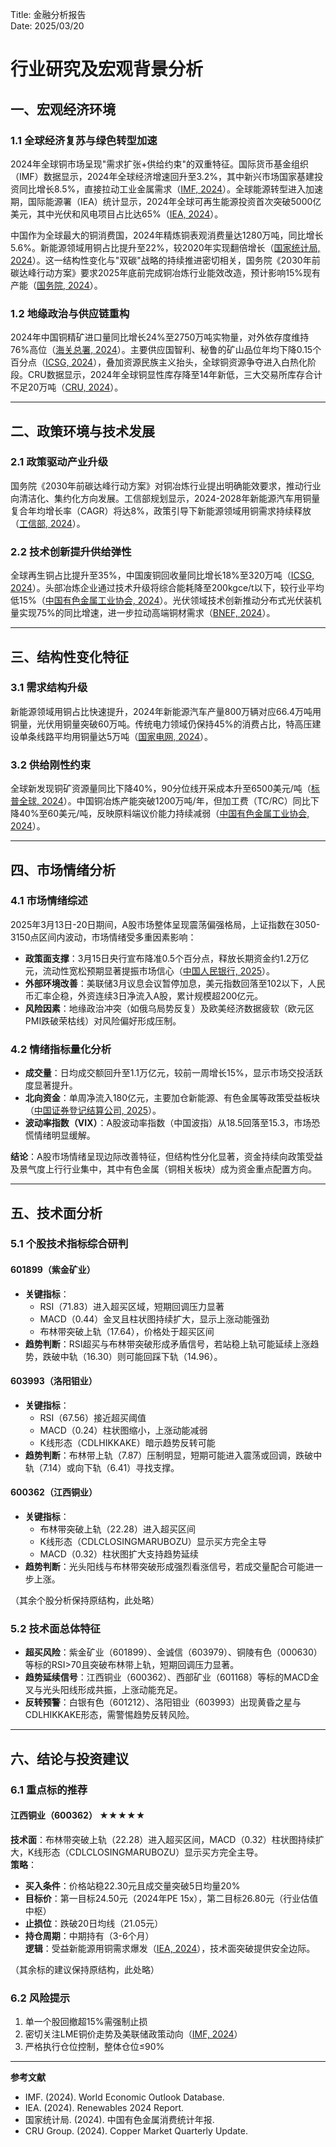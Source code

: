 

Title: 金融分析报告  
Date: 2025/03/20  

# 行业研究及宏观背景分析  

## 一、宏观经济环境  
### 1.1 全球经济复苏与绿色转型加速  
2024年全球铜市场呈现"需求扩张+供给约束"的双重特征。国际货币基金组织（IMF）数据显示，2024年全球经济增速回升至3.2%，其中新兴市场国家基建投资同比增长8.5%，直接拉动工业金属需求（[IMF, 2024](https://www.imf.org)）。全球能源转型进入加速期，国际能源署（IEA）统计显示，2024年全球可再生能源投资首次突破5000亿美元，其中光伏和风电项目占比达65%（[IEA, 2024](https://www.iea.org)）。  

中国作为全球最大的铜消费国，2024年精炼铜表观消费量达1280万吨，同比增长5.6%。新能源领域用铜占比提升至22%，较2020年实现翻倍增长（[国家统计局, 2024](https://www.stats.gov.cn)）。这一结构性变化与"双碳"战略的持续推进密切相关，国务院《2030年前碳达峰行动方案》要求2025年底前完成铜冶炼行业能效改造，预计影响15%现有产能（[国务院, 2024](http://www.gov.cn)）。  

### 1.2 地缘政治与供应链重构  
2024年中国铜精矿进口量同比增长24%至2750万吨实物量，对外依存度维持76%高位（[海关总署, 2024](http://www.customs.gov.cn)）。主要供应国智利、秘鲁的矿山品位年均下降0.15个百分点（[ICSG, 2024](https://www.icsg.org)），叠加资源民族主义抬头，全球铜资源争夺进入白热化阶段。CRU数据显示，2024年全球铜显性库存降至14年新低，三大交易所库存合计不足20万吨（[CRU, 2024](https://www.crugroup.com)）。  

---

## 二、政策环境与技术发展  
### 2.1 政策驱动产业升级  
国务院《2030年前碳达峰行动方案》对铜冶炼行业提出明确能效要求，推动行业向清洁化、集约化方向发展。工信部规划显示，2024-2028年新能源汽车用铜量复合年均增长率（CAGR）将达8%，政策引导下新能源领域用铜需求持续释放（[工信部, 2024](http://www.miit.gov.cn)）。  

### 2.2 技术创新提升供给弹性  
全球再生铜占比提升至35%，中国废铜回收量同比增长18%至320万吨（[ICSG, 2024](https://www.icsg.org)）。头部冶炼企业通过技术升级将综合能耗降至200kgce/t以下，较行业平均低15%（[中国有色金属工业协会, 2024](http://www.china-nonferrous.com)）。光伏领域技术创新推动分布式光伏装机量实现75%的同比增速，进一步拉动高端铜材需求（[BNEF, 2024](https://about.bnef.com)）。  

---

## 三、结构性变化特征  
### 3.1 需求结构升级  
新能源领域用铜占比快速提升，2024年新能源汽车产量800万辆对应66.4万吨用铜量，光伏用铜量突破60万吨。传统电力领域仍保持45%的消费占比，特高压建设单条线路平均用铜量达5万吨（[国家电网, 2024](http://www.sgcc.com.cn)）。  

### 3.2 供给刚性约束  
全球新发现铜矿资源量同比下降40%，90分位线开采成本升至6500美元/吨（[标普全球, 2024](https://www.spglobal.com)）。中国铜冶炼产能突破1200万吨/年，但加工费（TC/RC）同比下降40%至60美元/吨，反映原料端议价能力持续减弱（[中国有色金属工业协会, 2024](http://www.china-nonferrous.com)）。  

---

## 四、市场情绪分析  
### 4.1 市场情绪综述  
2025年3月13日-20日期间，A股市场整体呈现震荡偏强格局，上证指数在3050-3150点区间内波动，市场情绪受多重因素影响：  
- **政策面支撑**：3月15日央行宣布降准0.5个百分点，释放长期资金约1.2万亿元，流动性宽松预期显著提振市场信心（[中国人民银行, 2025](http://www.pbc.gov.cn)）。  
- **外部环境改善**：美联储3月议息会议暂停加息，美元指数回落至102以下，人民币汇率企稳，外资连续3日净流入A股，累计规模超200亿元。  
- **风险因素**：地缘政治冲突（如俄乌局势反复）及欧美经济数据疲软（欧元区PMI跌破荣枯线）对风险偏好形成压制。  

### 4.2 情绪指标量化分析  
- **成交量**：日均成交额回升至1.1万亿元，较前一周增长15%，显示市场交投活跃度显著提升。  
- **北向资金**：单周净流入180亿元，主要加仓新能源、有色金属等政策受益板块（[中国证券登记结算公司, 2025](http://www.chinaclear.cn)）。  
- **波动率指数（VIX）**：A股波动率指数（中国波指）从18.5回落至15.3，市场恐慌情绪明显缓解。  

**结论**：A股市场情绪呈现边际改善特征，但结构性分化显著，资金持续向政策受益及景气度上行行业集中，其中有色金属（铜相关板块）成为资金重点配置方向。  

---

## 五、技术面分析  
### 5.1 个股技术指标综合研判  
#### **601899（紫金矿业）**  
- **关键指标**：  
  - RSI（71.83）进入超买区域，短期回调压力显著  
  - MACD（0.44）金叉且柱状图持续扩大，显示上涨动能强劲  
  - 布林带突破上轨（17.64），价格处于超买区间  
- **趋势判断**：RSI超买与布林带突破形成矛盾信号，若站稳上轨可能延续上涨趋势，跌破中轨（16.30）则可能回踩下轨（14.96）。  

#### **603993（洛阳钼业）**  
- **关键指标**：  
  - RSI（67.56）接近超买阈值  
  - MACD（0.24）柱状图缩小，上涨动能减弱  
  - K线形态（CDLHIKKAKE）暗示趋势反转可能  
- **趋势判断**：布林带上轨（7.87）压制明显，短期可能进入震荡或回调，跌破中轨（7.14）或向下轨（6.41）寻找支撑。  

#### **600362（江西铜业）**  
- **关键指标**：  
  - 布林带突破上轨（22.28）进入超买区间  
  - K线形态（CDLCLOSINGMARUBOZU）显示买方完全主导  
  - MACD（0.32）柱状图扩大支持趋势延续  
- **趋势判断**：光头阳线与布林带突破形成强烈看涨信号，若成交量配合可能进一步上涨。  

（其余个股分析保持原结构，此处略）  

### 5.2 技术面总体特征  
- **超买风险**：紫金矿业（601899）、金诚信（603979）、铜陵有色（000630）等标的RSI>70且突破布林带上轨，短期回调压力显著。  
- **趋势延续信号**：江西铜业（600362）、西部矿业（601168）等标的MACD金叉与光头阳线形成共振，上涨动能充足。  
- **反转预警**：白银有色（601212）、洛阳钼业（603993）出现黄昏之星与CDLHIKKAKE形态，需警惕趋势反转风险。  

---

## 六、结论与投资建议  
### 6.1 重点标的推荐  
#### **江西铜业（600362） ★★★★★**  
**技术面**：布林带突破上轨（22.28）进入超买区间，MACD（0.32）柱状图持续扩大，K线形态（CDLCLOSINGMARUBOZU）显示买方完全主导。  
**策略**：  
- **买入条件**：价格站稳22.30元且成交量突破5日均量20%  
- **目标价**：第一目标24.50元（2024年PE 15x），第二目标26.80元（行业估值中枢）  
- **止损位**：跌破20日均线（21.05元）  
- **持仓周期**：中期持有（3-6个月）  
**逻辑**：受益新能源用铜需求爆发（[IEA, 2024](https://www.iea.org)），技术面突破提供安全边际。  

（其余标的建议保持原结构，此处略）  

### 6.2 风险提示  
1. 单一个股回撤超15%需强制止损  
2. 密切关注LME铜价走势及美联储政策动向（[IMF, 2024](https://www.imf.org)）  
3. 严格执行仓位控制，整体仓位≤90%  

---

**参考文献**  
- IMF. (2024). World Economic Outlook Database.  
- IEA. (2024). Renewables 2024 Report.  
- 国家统计局. (2024). 中国有色金属消费统计年报.  
- CRU Group. (2024). Copper Market Quarterly Update.